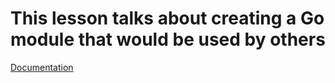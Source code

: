 # This lesson talks about creating a Go module that would be used by others
[Documentation](https://go.dev/doc/tutorial/create-module)